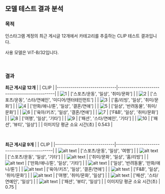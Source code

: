 ## 모델 테스트 결과 분석
### 목적
인스타그램 계정의 최근 게시글 12개에서 카테고리를 추출하는 CLIP 테스트 결과입니다.

사용 모델은 ViT-B/32입니다.

<br/>

### 결과
**최근 게시글 12개**
|                              | CLIP                                         |
|------------------------------|----------------------------------------------|
| ![1](images/ig_post_12/1.jpg)   | ['스포츠/운동', '일상', '취미/문화']               |
| ![2](images/ig_post_12/2.jpg)   | ['스포츠/운동', '스타/연예인', '미디어/엔터테인먼트']   |
| ![3](images/ig_post_12/3.jpg)   | ['홈/리빙', '일상', '취미/문화']                  |
| ![4](images/ig_post_12/4.jpg)   | ['만화/애니/툰', '일상', '결혼/연애']              |
| ![5](images/ig_post_12/5.jpg)   | ['일상', '반려동물', '취미/문화']                 |
| ![6](images/ig_post_12/6.jpg)   | ['육아/키즈', '일상', '결혼/연애']                |
| ![7](images/ig_post_12/7.jpg)   | ['F&B', '일상', '취미/문화']                    |
| ![8](images/ig_post_12/8.jpg)   | ['여행', '일상', '기타']                        |
| ![9](images/ig_post_12/9.jpg)   | ['패션', '스타/연예인', '기타']                   |
| ![10](images/ig_post_12/10.jpg) | ['패션', '뷰티', '일상']                        |
| 이미지당 평균 소요 시간(초)        | 0.543                                        |

<br/>

**최근 게시글 9개**
|                              | CLIP                                         |
|------------------------------|----------------------------------------------|
| ![alt text](../images/ig_post_9/1.png)   | ['스포츠/운동', '일상', '여행']               |
| ![alt text](../images/ig_post_9/2.png)   | ['스포츠/운동', '일상', '기타']   |
| ![alt text](../images/ig_post_9/3.png)   | ['취미/문화', '일상', '홈/리빙']                  |
| ![alt text](../images/ig_post_9/4.png)   | ['만화/애니/툰', '일상', '기타']              |
| ![alt text](../images/ig_post_9/5.png)   | ['일상', '반려동물', '만화/애니/툰']                 |
| ![alt text](../images/ig_post_9/6.png)   | ['육아/키즈', '일상', '결혼/연애']                |
| ![alt text](../images/ig_post_9/7.png)   | ['F&B', '일상', '취미/문화']                    |
| ![alt text](../images/ig_post_9/8.png)   | ['여행', '취미/문화', '일상']                        |
| ![alt text](../images/ig_post_9/9.png)   | ['패션', '스타/연예인', '일상']                   |
| ![alt text](../images/ig_post_9/10.png)  | ['패션', '뷰티', '일상']                        |
| 이미지당 평균 소요 시간(초)        | 0.75                                        |